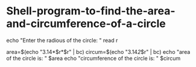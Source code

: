 # Shell-program-to-find-the-area-and-circumference-of-a-circle

echo "Enter the radious of the circle: "
read r

area=$(echo "3.14*$r*$r" | bc)
circum=$(echo "3.14*2*$r" | bc)
echo "area of the circle is: " $area
echo "circumference of the circle is: " $circum
